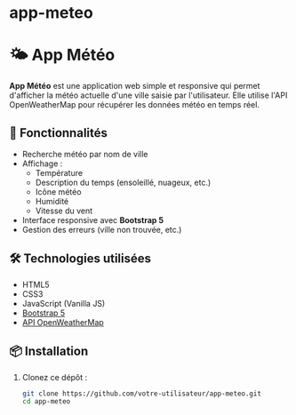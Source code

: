 # app-meteo
# 🌤️ App Météo

**App Météo** est une application web simple et responsive qui permet d'afficher la météo actuelle d'une ville saisie par l'utilisateur. Elle utilise l'API OpenWeatherMap pour récupérer les données météo en temps réel.

## 🚀 Fonctionnalités

- Recherche météo par nom de ville
- Affichage :
  - Température
  - Description du temps (ensoleillé, nuageux, etc.)
  - Icône météo
  - Humidité
  - Vitesse du vent
- Interface responsive avec **Bootstrap 5**
- Gestion des erreurs (ville non trouvée, etc.)

## 🛠️ Technologies utilisées

- HTML5
- CSS3
- JavaScript (Vanilla JS)
- [Bootstrap 5](https://getbootstrap.com/)
- [API OpenWeatherMap](https://openweathermap.org/api)

## 📦 Installation

1. Clonez ce dépôt :

   ```bash
   git clone https://github.com/votre-utilisateur/app-meteo.git
   cd app-meteo

